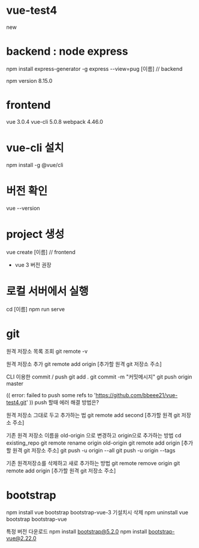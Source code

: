 # vue-test4
new

# backend : node express
npm install express-generator -g
express --view=pug [이름] // backend

npm version
8.15.0

# frontend
vue 3.0.4
vue-cli 5.0.8
webpack 4.46.0

# vue-cli 설치
npm install -g @vue/cli

# 버전 확인
vue --version

# project 생성
vue create [이름] // frontend
- vue 3 버전 권장

# 로컬 서버에서 실행
cd [이름]
npm run serve

# git
원격 저장소 목록 조회
git remote -v

원격 저장소 추가 
git remote add origin [추가할 원격 git 저장소 주소]

CLI 이용한 commit / push
git add .
git commit -m "커밋메시지"
git push origin master

(( error: failed to push some refs to 'https://github.com/bbeee21/vue-test4.git' )) push 할때 에러 해결 방법은?

원격 저장소 그대로 두고 추가하는 법
git remote add second [추가할 원격 git 저장소 주소]

기존 원격 저장소 이름을 old-origin 으로 변경하고 origin으로 추가하는 방법
cd existing_repo
git remote rename origin old-origin
git remote add origin [추가할 원격 git 저장소 주소]
git push -u origin --all
git push -u origin --tags

기존 원격저장소를 삭제하고 새로 추가하는 방법
git remote remove origin
git remote add origin [추가할 원격 git 저장소 주소]

# bootstrap
npm install vue bootstrap bootstrap-vue-3
기설치시 삭제
npm uninstall vue bootstrap bootstrap-vue

특정 버전 다운로드
npm install bootstrap@5.2.0
npm install bootstrap-vue@2.22.0